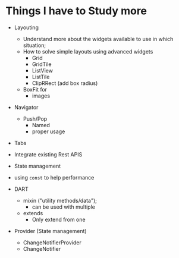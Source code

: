 # Things I have to Study more

- Layouting
  - Understand more about the widgets available to use in which situation;
  - How to solve simple layouts using advanced widgets
    - Grid
    - GridTile
    - ListView
    - ListTile
    - ClipRRect (add box radius)
  - BoxFit for
    - images
- Navigator
  - Push/Pop
    - Named
    - proper usage
- Tabs
- Integrate existing Rest APIS
- State management
- using `const` to help performance

- DART
  - mixin ("utility methods/data");
    - can be used with multiple
  - extends
    - Only extend from one

- Provider (State management)
  - ChangeNotifierProvider
  - ChangeNotifier
